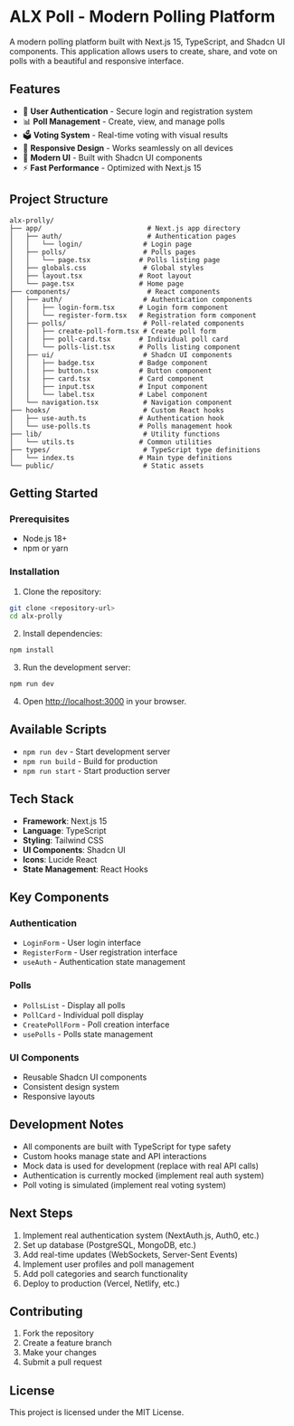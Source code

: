 # ALX Poll - Modern Polling Platform

A modern polling platform built with Next.js 15, TypeScript, and Shadcn UI components. This application allows users to create, share, and vote on polls with a beautiful and responsive interface.

## Features

- 🔐 **User Authentication** - Secure login and registration system
- 📊 **Poll Management** - Create, view, and manage polls
- 🗳️ **Voting System** - Real-time voting with visual results
- 📱 **Responsive Design** - Works seamlessly on all devices
- 🎨 **Modern UI** - Built with Shadcn UI components
- ⚡ **Fast Performance** - Optimized with Next.js 15

## Project Structure

```
alx-prolly/
├── app/                          # Next.js app directory
│   ├── auth/                     # Authentication pages
│   │   └── login/               # Login page
│   ├── polls/                   # Polls pages
│   │   └── page.tsx            # Polls listing page
│   ├── globals.css              # Global styles
│   ├── layout.tsx              # Root layout
│   └── page.tsx                # Home page
├── components/                   # React components
│   ├── auth/                    # Authentication components
│   │   ├── login-form.tsx      # Login form component
│   │   └── register-form.tsx   # Registration form component
│   ├── polls/                   # Poll-related components
│   │   ├── create-poll-form.tsx # Create poll form
│   │   ├── poll-card.tsx       # Individual poll card
│   │   └── polls-list.tsx      # Polls listing component
│   ├── ui/                      # Shadcn UI components
│   │   ├── badge.tsx           # Badge component
│   │   ├── button.tsx          # Button component
│   │   ├── card.tsx            # Card component
│   │   ├── input.tsx           # Input component
│   │   └── label.tsx           # Label component
│   └── navigation.tsx           # Navigation component
├── hooks/                       # Custom React hooks
│   ├── use-auth.ts             # Authentication hook
│   └── use-polls.ts            # Polls management hook
├── lib/                         # Utility functions
│   └── utils.ts                # Common utilities
├── types/                       # TypeScript type definitions
│   └── index.ts                # Main type definitions
└── public/                      # Static assets
```

## Getting Started

### Prerequisites

- Node.js 18+ 
- npm or yarn

### Installation

1. Clone the repository:
```bash
git clone <repository-url>
cd alx-prolly
```

2. Install dependencies:
```bash
npm install
```

3. Run the development server:
```bash
npm run dev
```

4. Open [http://localhost:3000](http://localhost:3000) in your browser.

## Available Scripts

- `npm run dev` - Start development server
- `npm run build` - Build for production
- `npm run start` - Start production server

## Tech Stack

- **Framework**: Next.js 15
- **Language**: TypeScript
- **Styling**: Tailwind CSS
- **UI Components**: Shadcn UI
- **Icons**: Lucide React
- **State Management**: React Hooks

## Key Components

### Authentication
- `LoginForm` - User login interface
- `RegisterForm` - User registration interface
- `useAuth` - Authentication state management

### Polls
- `PollsList` - Display all polls
- `PollCard` - Individual poll display
- `CreatePollForm` - Poll creation interface
- `usePolls` - Polls state management

### UI Components
- Reusable Shadcn UI components
- Consistent design system
- Responsive layouts

## Development Notes

- All components are built with TypeScript for type safety
- Custom hooks manage state and API interactions
- Mock data is used for development (replace with real API calls)
- Authentication is currently mocked (implement real auth system)
- Poll voting is simulated (implement real voting system)

## Next Steps

1. Implement real authentication system (NextAuth.js, Auth0, etc.)
2. Set up database (PostgreSQL, MongoDB, etc.)
3. Add real-time updates (WebSockets, Server-Sent Events)
4. Implement user profiles and poll management
5. Add poll categories and search functionality
6. Deploy to production (Vercel, Netlify, etc.)

## Contributing

1. Fork the repository
2. Create a feature branch
3. Make your changes
4. Submit a pull request

## License

This project is licensed under the MIT License.